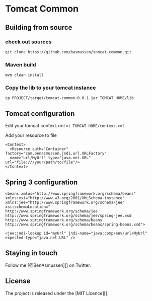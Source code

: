 Tomcat Common
=============




## Building from source


### check out sources
`git clone https://github.com/basmussen/tomcat-common.git`

### Maven build
`mvn clean install`


### Copy the lib to your tomcat instance
`cp PROJECT/target/tomcat-common-0.0.1.jar TOMCAT_HOME/lib`

## Tomcat configuration

Edit your tomcat context.xml
`vi TOMCAT_HOME/context.xml`

Add your resource to file

```
<Context>
  <Resource auth="Container" factory="com.benasmussen.jndi.url.URLFactory" 
  name="url/MyUrl" type="java.net.URL" url="file:///your/path/to/file"/>
</Context>
```

## Spring 3 configuration

```
<beans xmlns="http://www.springframework.org/schema/beans" 
xmlns:xsi="http://www.w3.org/2001/XMLSchema-instance" 
xmlns:jee="http://www.springframework.org/schema/jee"
xsi:schemaLocation="
http://www.springframework.org/schema/jee http://www.springframework.org/schema/jee/spring-jee.xsd
http://www.springframework.org/schema/beans http://www.springframework.org/schema/beans/spring-beans.xsd">
```

```
<jee:jndi-lookup id="myUrl" jndi-name="java:comp/env/url/MyUrl" expected-type="java.net.URL" />
```



## Staying in touch
Follow me [@BenAsmussen][] on Twitter. 

## License
The project is released under  the [MIT Licence][].



